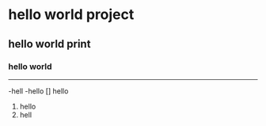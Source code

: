 # hello world project
## hello world print
### hello world
---

-hell
-hello
[] hello

1. hello
1. hell
